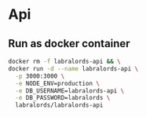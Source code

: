 # Api

## Run as docker container

```sh
docker rm -f labralords-api && \
docker run -d --name labralords-api \
  -p 3000:3000 \
  -e NODE_ENV=production \
  -e DB_USERNAME=labralords-api \
  -e DB_PASSWORD=labralords \
  labralords/labralords-api
```
